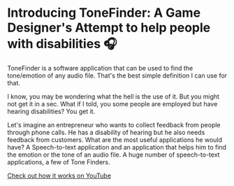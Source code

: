 # Introducing ToneFinder: A Game Designer's Attempt to help people with disabilities 🎧



ToneFinder is a software application that can be used to find the tone/emotion of any audio file. That's the best simple definition I can use for that.

I know, you may be wondering what the hell is the use of it. But you might not get it in a sec. What if I told, you some people are employed but have hearing disabilities? You get it.

Let's imagine an entrepreneur who wants to collect feedback from people through phone calls. He has a disability of hearing but he also needs feedback from customers. What are the most useful applications he would have? A Speech-to-text application and an application that helps him to find the emotion or the tone of an audio file. A huge number of speech-to-text applications, a few of Tone Finders.

[Check out how it works on YouTube](https://youtu.be/o7s7CSEdg5s)
